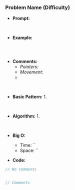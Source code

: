 
### Problem Name (Difficulty)

- **Prompt:** 
<br>

- **Example:**

```js

```
<br>

- **Comments:**
  - *Pointers:* 
  - *Movement:* 
  - 
<br>

- **Basic Pattern:**
  1.
 <br>

- **Algorithm:**
  1.
<br>

- **Big O:**
  - Time: ``
  - Space: ``

- **Code:**

```js
// No comments


// Comments

```

